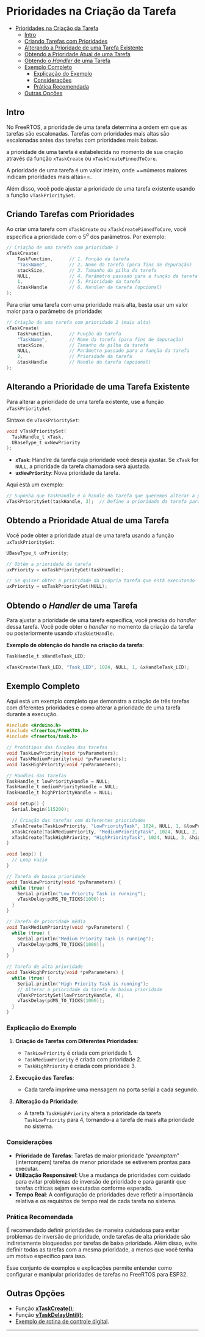 # Prioridades na Criação da Tarefa

- [Prioridades na Criação da Tarefa](#prioridades-na-criação-da-tarefa)
  - [Intro](#intro)
  - [Criando Tarefas com Prioridades](#criando-tarefas-com-prioridades)
  - [Alterando a Prioridade de uma Tarefa Existente](#alterando-a-prioridade-de-uma-tarefa-existente)
  - [Obtendo a Prioridade Atual de uma Tarefa](#obtendo-a-prioridade-atual-de-uma-tarefa)
  - [Obtendo o *Handler* de uma Tarefa](#obtendo-o-handler-de-uma-tarefa)
  - [Exemplo Completo](#exemplo-completo)
    - [Explicação do Exemplo](#explicação-do-exemplo)
    - [Considerações](#considerações)
    - [Prática Recomendada](#prática-recomendada)
  - [Outras Opções](#outras-opções)

## Intro

No FreeRTOS, a prioridade de uma tarefa determina a ordem em que as tarefas são escalonadas. Tarefas com prioridades mais altas são escalonadas antes das tarefas com prioridades mais baixas. 

a prioridade de uma tarefa é estabelecida no momento de sua criação através da função `xTaskCreate` ou `xTaskCreatePinnedToCore`. 

A prioridade de uma tarefa é um valor inteiro, onde ==números maiores indicam prioridades mais altas==. 

Além disso, você pode ajustar a prioridade de uma tarefa existente usando a função `vTaskPrioritySet`.

## Criando Tarefas com Prioridades

Ao criar uma tarefa com `xTaskCreate` ou `xTaskCreatePinnedToCore`, você especifica a prioridade com o 5$^o$ dos parâmetros. Por exemplo:

```c
// Criação de uma tarefa com prioridade 1
xTaskCreate(
    TaskFunction,      // 1. Função da tarefa
    "TaskName",        // 2. Nome da tarefa (para fins de depuração)
    stackSize,         // 3. Tamanho da pilha da tarefa
    NULL,              // 4. Parâmetro passado para a função da tarefa
    1,                 // 5. Prioridade da tarefa
    &taskHandle        // 6. Handler da tarefa (opcional)
);
```

Para criar uma tarefa com uma prioridade mais alta, basta usar um valor maior para o parâmetro de prioridade:

```c
// Criação de uma tarefa com prioridade 2 (mais alta)
xTaskCreate(
    TaskFunction,      // Função da tarefa
    "TaskName",        // Nome da tarefa (para fins de depuração)
    stackSize,         // Tamanho da pilha da tarefa
    NULL,              // Parâmetro passado para a função da tarefa
    2,                 // Prioridade da tarefa
    &taskHandle        // Handle da tarefa (opcional)
);
```

## Alterando a Prioridade de uma Tarefa Existente

Para alterar a prioridade de uma tarefa existente, use a função `vTaskPrioritySet`. 

Sintaxe de `vTaskPrioritySet`:

```c
void vTaskPrioritySet(
  TaskHandle_t xTask,
  UBaseType_t uxNewPriority
);
```

- **`xTask`**: Handlre da tarefa cuja prioridade você deseja ajustar. Se `xTask` for `NULL`, a prioridade da tarefa chamadora será ajustada.
- **`uxNewPriority`**: Nova prioridade da tarefa.

Aqui está um exemplo:

```c
// Suponha que taskHandle é o handle da tarefa que queremos alterar a prioridade
vTaskPrioritySet(taskHandle, 3);  // Define a prioridade da tarefa para 3
```

## Obtendo a Prioridade Atual de uma Tarefa

Você pode obter a prioridade atual de uma tarefa usando a função `uxTaskPriorityGet`:

```c
UBaseType_t uxPriority;

// Obtém a prioridade da tarefa
uxPriority = uxTaskPriorityGet(taskHandle);

// Se quiser obter a prioridade da própria tarefa que está executando
uxPriority = uxTaskPriorityGet(NULL);
```

## Obtendo o *Handler* de uma Tarefa

Para ajustar a prioridade de uma tarefa específica, você precisa do *handler* dessa tarefa. Você pode obter o *handler* no momento da criação da tarefa ou posteriormente usando `xTaskGetHandle`.

**Exemplo de obtenção do handle na criação da tarefa:**

```c
TaskHandle_t xHandleTask_LED;

xTaskCreate(Task_LED, "Task_LED", 1024, NULL, 1, &xHandleTask_LED);
```



## Exemplo Completo

Aqui está um exemplo completo que demonstra a criação de três tarefas com diferentes prioridades e como alterar a prioridade de uma tarefa durante a execução.

```c
#include <Arduino.h>
#include <freertos/FreeRTOS.h>
#include <freertos/task.h>

// Protótipos das funções das tarefas
void TaskLowPriority(void *pvParameters);
void TaskMediumPriority(void *pvParameters);
void TaskHighPriority(void *pvParameters);

// Handles das tarefas
TaskHandle_t lowPriorityHandle = NULL;
TaskHandle_t mediumPriorityHandle = NULL;
TaskHandle_t highPriorityHandle = NULL;

void setup() {
  Serial.begin(115200);

  // Criação das tarefas com diferentes prioridades
  xTaskCreate(TaskLowPriority, "LowPriorityTask", 1024, NULL, 1, &lowPriorityHandle);
  xTaskCreate(TaskMediumPriority, "MediumPriorityTask", 1024, NULL, 2, &mediumPriorityHandle);
  xTaskCreate(TaskHighPriority, "HighPriorityTask", 1024, NULL, 3, &highPriorityHandle);
}

void loop() {
  // Loop vazio
}

// Tarefa de baixa prioridade
void TaskLowPriority(void *pvParameters) {
  while (true) {
    Serial.println("Low Priority Task is running");
    vTaskDelay(pdMS_TO_TICKS(1000));
  }
}

// Tarefa de prioridade média
void TaskMediumPriority(void *pvParameters) {
  while (true) {
    Serial.println("Medium Priority Task is running");
    vTaskDelay(pdMS_TO_TICKS(1000));
  }
}

// Tarefa de alta prioridade
void TaskHighPriority(void *pvParameters) {
  while (true) {
    Serial.println("High Priority Task is running");
    // Alterar a prioridade da tarefa de baixa prioridade
    vTaskPrioritySet(lowPriorityHandle, 4);
    vTaskDelay(pdMS_TO_TICKS(1000));
  }
}
```

### Explicação do Exemplo

1. **Criação de Tarefas com Diferentes Prioridades**:
   - `TaskLowPriority` é criada com prioridade 1.
   - `TaskMediumPriority` é criada com prioridade 2.
   - `TaskHighPriority` é criada com prioridade 3.

2. **Execução das Tarefas**:
   - Cada tarefa imprime uma mensagem na porta serial a cada segundo.

3. **Alteração da Prioridade**:
   - A tarefa `TaskHighPriority` altera a prioridade da tarefa `TaskLowPriority` para 4, tornando-a a tarefa de mais alta prioridade no sistema.

### Considerações

- **Prioridade de Tarefas**: Tarefas de maior prioridade "*preemptam*" (interrompem) tarefas de menor prioridade se estiverem prontas para executar.
- **Utilização Responsável**: Use a mudança de prioridades com cuidado para evitar problemas de inversão de prioridade e para garantir que tarefas críticas sejam executadas conforme esperado.
- **Tempo Real**: A configuração de prioridades deve refletir a importância relativa e os requisitos de tempo real de cada tarefa no sistema.

### Prática Recomendada

É recomendado definir prioridades de maneira cuidadosa para evitar problemas de inversão de prioridade, onde tarefas de alta prioridade são indiretamente bloqueadas por tarefas de baixa prioridade. Além disso, evite definir todas as tarefas com a mesma prioridade, a menos que você tenha um motivo específico para isso.

Esse conjunto de exemplos e explicações permite entender como configurar e manipular prioridades de tarefas no FreeRTOS para ESP32.

## Outras Opções

* Função [**xTaskCreate()**](xTaskCreate.html);
* Função [**vTaskDelayUntil()**](vTaskDelayUntil.html);
* [Exemplo de rotina de controle digital](controle_digital_ex1.html).

---

<script language="JavaScript">
<!-- Hide JavaScript...
var LastUpdated = document.lastModified;
document.writeln ("🌊 Fernando Passold, página criada em 05/06/2024 23:21, atualizada em " + LastUpdated); // End Hiding -->
</script>

